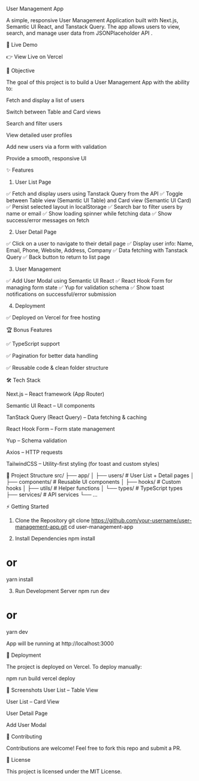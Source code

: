 User Management App

A simple, responsive User Management Application built with Next.js, Semantic UI React, and Tanstack Query.
The app allows users to view, search, and manage user data from JSONPlaceholder API
.

🚀 Live Demo

👉 View Live on Vercel

📌 Objective

The goal of this project is to build a User Management App with the ability to:

Fetch and display a list of users

Switch between Table and Card views

Search and filter users

View detailed user profiles

Add new users via a form with validation

Provide a smooth, responsive UI

✨ Features

1. User List Page

✅ Fetch and display users using Tanstack Query from the API
✅ Toggle between Table view (Semantic UI Table) and Card view (Semantic UI Card)
✅ Persist selected layout in localStorage
✅ Search bar to filter users by name or email
✅ Show loading spinner while fetching data
✅ Show success/error messages on fetch

2. User Detail Page

✅ Click on a user to navigate to their detail page
✅ Display user info: Name, Email, Phone, Website, Address, Company
✅ Data fetching with Tanstack Query
✅ Back button to return to list page

3. User Management

✅ Add User Modal using Semantic UI React
✅ React Hook Form for managing form state
✅ Yup for validation schema
✅ Show toast notifications on successful/error submission

4. Deployment

✅ Deployed on Vercel for free hosting

🏆 Bonus Features

✅ TypeScript support

✅ Pagination for better data handling

✅ Reusable code & clean folder structure

🛠️ Tech Stack

Next.js – React framework (App Router)

Semantic UI React – UI components

TanStack Query (React Query) – Data fetching & caching

React Hook Form – Form state management

Yup – Schema validation

Axios – HTTP requests

TailwindCSS – Utility-first styling (for toast and custom styles)

📂 Project Structure
src/
├── app/
│ ├── users/ # User List + Detail pages
│ ├── components/ # Reusable UI components
│ ├── hooks/ # Custom hooks
│ ├── utils/ # Helper functions
│ └── types/ # TypeScript types
├── services/ # API services
└── ...

⚡ Getting Started

1. Clone the Repository
   git clone https://github.com/your-username/user-management-app.git
   cd user-management-app

2. Install Dependencies
   npm install

# or

yarn install

3. Run Development Server
   npm run dev

# or

yarn dev

App will be running at http://localhost:3000

🚀 Deployment

The project is deployed on Vercel.
To deploy manually:

npm run build
vercel deploy

📸 Screenshots
User List – Table View

User List – Card View

User Detail Page

Add User Modal

🤝 Contributing

Contributions are welcome! Feel free to fork this repo and submit a PR.

📜 License

This project is licensed under the MIT License.
